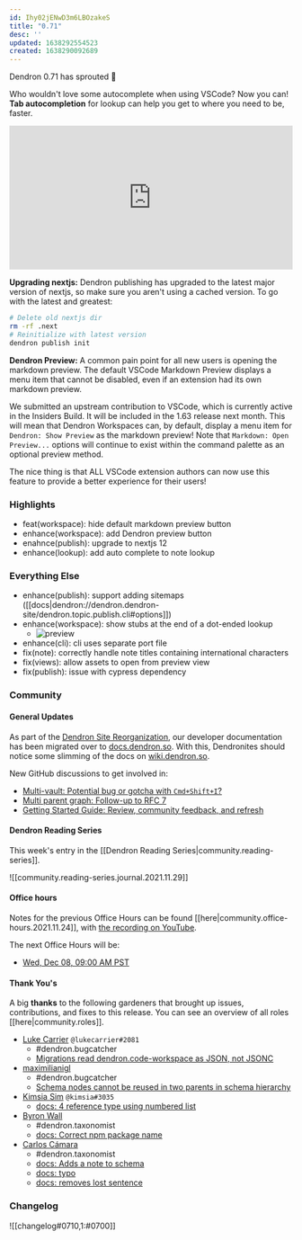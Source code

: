 ```yaml
---
id: Ihy02jENwD3m6LBOzakeS
title: "0.71"
desc: ''
updated: 1638292554523
created: 1638290092689
---
```


Dendron 0.71 has sprouted  🌱

Who wouldn't love some autocomplete when using VSCode? Now you can! **Tab autocompletion** for lookup can help you get to where you need to be, faster.

<div style="position: relative; padding-bottom: 50.847457627118644%; height: 0;"><iframe src="https://www.loom.com/embed/e2e6cd06c05d45fb9ed60542b96a069e" frameborder="0" webkitallowfullscreen mozallowfullscreen allowfullscreen style="position: absolute; top: 0; left: 0; width: 100%; height: 100%;"></iframe></div>

**Upgrading nextjs:** Dendron publishing has upgraded to the latest major version of nextjs, so make sure you aren't using a cached version. To go with the latest and greatest:

```bash
# Delete old nextjs dir
rm -rf .next
# Reinitialize with latest version
dendron publish init
```

**Dendron Preview:** A common pain point for all new users is opening the markdown preview. The default VSCode Markdown Preview displays a menu item that cannot be disabled, even if an extension had its own markdown preview.

We submitted an upstream contribution to VSCode, which is currently active in the Insiders Build. It will be included in the 1.63 release next month. This will mean that Dendron Workspaces can, by default, display a menu item for `Dendron: Show Preview` as the markdown preview! Note that `Markdown: Open Preview...` options will continue to exist within the command palette as an optional preview method.

The nice thing is that ALL VSCode extension authors can now use this feature to provide a better experience for their users!

### Highlights
- feat(workspace): hide default markdown preview button
- enhance(workspace): add Dendron preview button
- enahnce(publish): upgrade to nextjs 12
- enhance(lookup): add auto complete to note lookup

### Everything Else
- enhance(publish): support adding sitemaps ([[docs|dendron://dendron.dendron-site/dendron.topic.publish.cli#options]])
- enhance(workspace): show stubs at the end of a dot-ended lookup
  - ![preview](https://user-images.githubusercontent.com/4050134/143182938-182ff0cf-0080-49da-8121-21ab9fb7b675.png)
- enhance(cli): cli uses separate port file
- fix(note): correctly handle note titles containing international characters
- fix(views): allow assets to open from preview view
- fix(publish): issue with cypress dependency

### Community

#### General Updates

As part of the [Dendron Site Reorganization](https://github.com/dendronhq/dendron/discussions/1665), our developer documentation has been migrated over to [docs.dendron.so](https://docs.dendron.so/). With this, Dendronites should notice some slimming of the docs on [wiki.dendron.so](https://wiki.dendron.so/).

New GitHub discussions to get involved in:
- [Multi-vault: Potential bug or gotcha with `Cmd+Shift+I`?](https://github.com/dendronhq/dendron/discussions/1798)
- [Multi parent graph: Follow-up to RFC 7](https://github.com/dendronhq/dendron/discussions/1802)
- [Getting Started Guide: Review, community feedback, and refresh](https://github.com/dendronhq/dendron/discussions/1756)

#### Dendron Reading Series

This week's entry in the [[Dendron Reading Series|community.reading-series]].

![[community.reading-series.journal.2021.11.29]]

#### Office hours

Notes for the previous Office Hours can be found [[here|community.office-hours.2021.11.24]], with [the recording on YouTube](https://www.youtube.com/watch?v=LuoD8ibOazE).

The next Office Hours will be:

- [Wed, Dec 08, 09:00 AM PST](https://lu.ma/s6r2cq39)

#### Thank You's

A big **thanks** to the following gardeners that brought up issues, contributions, and fixes to this release.
You can see an overview of all roles [[here|community.roles]].

- [Luke Carrier](https://github.com/LukeCarrier) `@lukecarrier#2081`
    - #dendron.bugcatcher
    - [Migrations read dendron.code-workspace as JSON, not JSONC](https://github.com/dendronhq/dendron/issues/1790)
- [maximilianigl](https://github.com/maximilianigl)
    - #dendron.bugcatcher
    - [Schema nodes cannot be reused in two parents in schema hierarchy](https://github.com/dendronhq/dendron/issues/1799)
- [Kimsia Sim](https://github.com/simkimsia) `@kimsia#3035`
    - [docs: 4 reference type using numbered list](https://github.com/dendronhq/dendron-site/pull/294/files)
- [Byron Wall](https://github.com/byronwall)
    - #dendron.taxonomist
    - [docs: Correct npm package name](https://github.com/dendronhq/dendron-site/pull/295)
- [Carlos Cámara](https://github.com/ccamara)
    - #dendron.taxonomist
    - [docs: Adds a note to schema](https://github.com/dendronhq/dendron-site/pull/306)
    - [docs: typo](https://github.com/dendronhq/dendron-site/pull/305)
    - [docs: removes lost sentence](https://github.com/dendronhq/dendron-site/pull/304)

### Changelog
![[changelog#0710,1:#0700]]

